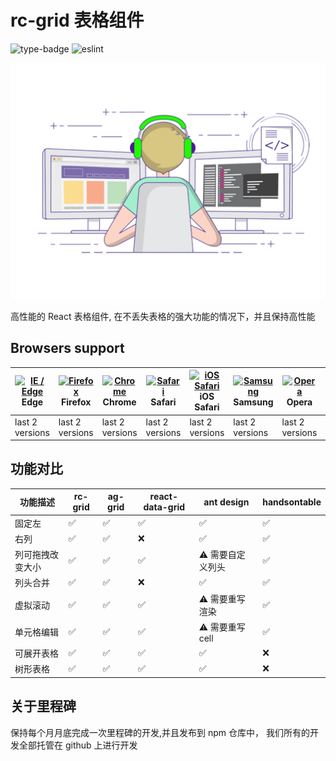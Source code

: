 # rc-grid 表格组件

![type-badge](https://img.shields.io/npm/types/react-data-grid)
![eslint](https://github.com/HighPerformanceComponent/rc-grid/actions/workflows/eslint.yml/badge.svg)

![working](./.resources/images/working.gif)

高性能的 React 表格组件, 在不丢失表格的强大功能的情况下，并且保持高性能

## Browsers support

| [<img src="https://raw.githubusercontent.com/alrra/browser-logos/master/src/edge/edge_48x48.png" alt="IE / Edge" width="24px" height="24px" />](http://godban.github.io/browsers-support-badges/)<br/> Edge | [<img src="https://raw.githubusercontent.com/alrra/browser-logos/master/src/firefox/firefox_48x48.png" alt="Firefox" width="24px" height="24px" />](http://godban.github.io/browsers-support-badges/)<br/>Firefox | [<img src="https://raw.githubusercontent.com/alrra/browser-logos/master/src/chrome/chrome_48x48.png" alt="Chrome" width="24px" height="24px" />](http://godban.github.io/browsers-support-badges/)<br/>Chrome | [<img src="https://raw.githubusercontent.com/alrra/browser-logos/master/src/safari/safari_48x48.png" alt="Safari" width="24px" height="24px" />](http://godban.github.io/browsers-support-badges/)<br/>Safari | [<img src="https://raw.githubusercontent.com/alrra/browser-logos/master/src/safari-ios/safari-ios_48x48.png" alt="iOS Safari" width="24px" height="24px" />](http://godban.github.io/browsers-support-badges/)<br/>iOS Safari | [<img src="https://raw.githubusercontent.com/alrra/browser-logos/master/src/samsung-internet/samsung-internet_48x48.png" alt="Samsung" width="24px" height="24px" />](http://godban.github.io/browsers-support-badges/)<br/>Samsung | [<img src="https://raw.githubusercontent.com/alrra/browser-logos/master/src/opera/opera_48x48.png" alt="Opera" width="24px" height="24px" />](http://godban.github.io/browsers-support-badges/)<br/>Opera | [<img src="https://raw.githubusercontent.com/alrra/browser-logos/master/src/electron/electron_48x48.png" alt="Electron" width="24px" height="24px" />](http://godban.github.io/browsers-support-badges/)<br/>Electron |
| --------- | --------- | --------- | --------- | --------- | --------- | --------- | --------- |
| last 2 versions | last 2 versions| last 2 versions| last 2 versions| last 2 versions| last 2 versions| last 2 versions| last 2 versions


## 功能对比


|功能描述 | rc-grid | ag-grid | react-data-grid | ant design          | handsontable | 
|--------|-------- |-------  |---------        |------              |-----------   |
|固定左   | ✅     | ✅       | ✅              |✅                  | ✅
|右列     | ✅     | ✅       | ❌              |✅                  | ✅ 
|列可拖拽改变大小| ✅ | ✅      | ✅              |⚠️ 需要自定义列头     | ✅ 
|列头合并   | ✅     | ✅      | ❌              | ✅                 | ✅
|虚拟滚动   | ✅     | ✅      | ✅              |⚠️ 需要重写渲染       | ✅
|单元格编辑 | ✅     | ✅       | ✅              | ⚠️ 需要重写cell     | ✅
|可展开表格 | ✅     | ✅       | ✅              | ✅                 | ❌
|树形表格   | ✅     | ✅       | ✅              | ✅                 | ❌


## 关于里程碑

保持每个月月底完成一次里程碑的开发,并且发布到 npm 仓库中， 我们所有的开发全部托管在 github 上进行开发
